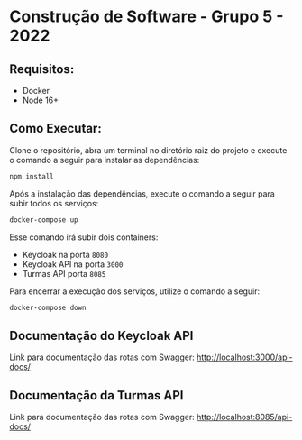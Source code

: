 # Construção de Software - Grupo 5 - 2022

## Requisitos:
- Docker
- Node 16+

## Como Executar:

Clone o repositório, abra um terminal no diretório raiz do projeto e execute o comando a seguir para instalar as dependências:

```sh
npm install
```

Após a instalação das dependências, execute o comando a seguir para subir todos os serviços:

```sh
docker-compose up
```

Esse comando irá subir dois containers:
- Keycloak na porta `8080`
- Keycloak API na porta `3000`
- Turmas API porta `8085`

Para encerrar a execução dos serviços, utilize o comando a seguir:

```sh
docker-compose down
```

## Documentação do Keycloak API
Link para documentação das rotas com Swagger: [http://localhost:3000/api-docs/](http://localhost:3000/api-docs/)

## Documentação da Turmas API
Link para documentação das rotas com Swagger: [http://localhost:8085/api-docs/](http://localhost:3000/api-docs/)
